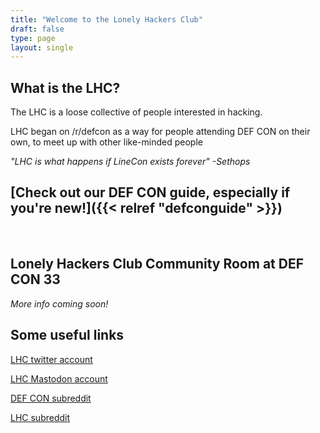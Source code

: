 ```yaml
---
title: "Welcome to the Lonely Hackers Club"
draft: false
type: page
layout: single
---
```


## What is the LHC?
The LHC is a loose collective of people interested in hacking. 

LHC began on /r/defcon as a way for people attending DEF CON on their own, to meet up with other like-minded people

*"LHC is what happens if LineCon exists forever" -Sethops*


## [Check out our DEF CON guide, especially if you're new!]({{< relref "defconguide" >}})

&nbsp;

## Lonely Hackers Club Community Room at DEF CON 33
*More info coming soon!*

## Some useful links

[LHC twitter account](https://x.com/L0nelyH4ckers "Twitter Account")  

<a href="https://defcon.social/@L0nelyH4ckers" title="Mastodon Account" rel="me">LHC Mastodon account</a>

[DEF CON subreddit](https://www.reddit.com/r/defcon "DEF CON Subreddt")  

[LHC subreddit](https://www.reddit.com/r/largehadroncollider "LHC Subreddit")  
